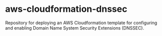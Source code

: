 # aws-cloudformation-dnssec
Repository for deploying an AWS Cloudformation template for configuring and enabling Domain Name System Security Extensions (DNSSEC).

